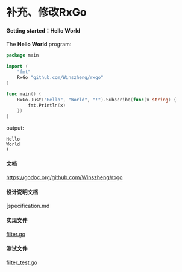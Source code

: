 # 补充、修改RxGo

#### Getting started：Hello World

The **Hello World** program:

```go
package main

import (
	"fmt"
	RxGo "github.com/Winszheng/rxgo"
)

func main() {
	RxGo.Just("Hello", "World", "!").Subscribe(func(x string) {
		fmt.Println(x)
	})
}
```

output:

```
Hello
World
!
```

#### 文档

https://godoc.org/github.com/Winszheng/rxgo

#### 设计说明文档

[specification.md

[](specification.md)

#### 实现文件

[filter.go](filter.go)

#### 测试文件

[filter_test.go](filter_test.go)

